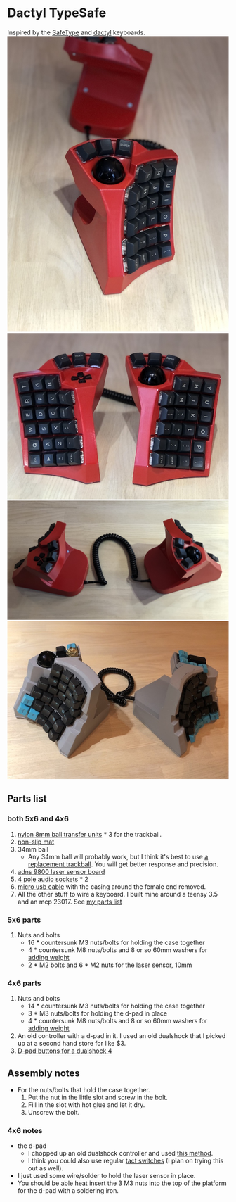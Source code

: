 # Dactyl TypeSafe
Inspired by the [SafeType](https://safetype.com/index.php) and [dactyl](https://github.com/adereth/dactyl-keyboard) keyboards.
![right](things/4x6/typesafe-right.jpg)
![both](things/4x6/typesafe-both.jpg)
![top](things/4x6/typesafe-top.jpg)
![big](things/5x6/typesafe-both.jpeg)

## Parts list
### both 5x6 and 4x6
1. [nylon 8mm ball transfer units](https://www.aliexpress.com/item/32839736943.html) * 3 for the trackball.
2. [non-slip mat](https://www.amazon.com/ROOS-Self-Stick-Anti-Skid-Furniture-Protectors/dp/B01K7JFXAA)
3. 34mm ball
    - Any 34mm ball will probably work, but I think it's best to use [a replacement trackball](https://www.aliexpress.com/item/4000351102541.html). You will get better response and precision.
3. [adns 9800 laser sensor board](https://www.tindie.com/products/jkicklighter/adns-9800-laser-motion-sensor/)
4. [4 pole audio sockets](https://www.aliexpress.com/item/4000105730426.html) * 2
5. [micro usb cable](https://www.amazon.com/UGREEN-Adapter-Samsung-Controller-Android/dp/B00N9S9Z0G) with the casing around the female end removed.
6. All the other stuff to wire a keyboard. I built mine around a teensy 3.5 and an mcp 23017. See [my parts list](teensy3#parts-list)

### 5x6 parts
1. Nuts and bolts
    - 16 * countersunk M3 nuts/bolts for holding the case together
    - 4 * countersunk M8 nuts/bolts and 8 or so 60mm washers for [adding weight](things/5x6/weight.jpeg)
    - 2 * M2 bolts and 6 * M2 nuts for the laser sensor, 10mm

### 4x6 parts
1. Nuts and bolts
    - 14 * countersunk M3 nuts/bolts for holding the case together
    - 3 * M3 nuts/bolts for holding the d-pad in place
    - 4 * countersunk M8 nuts/bolts and 8 or so 60mm washers for [adding weight](things/5x6/weight.jpeg)
2. An old controller with a d-pad in it. I used an old dualshock that I picked up at a second hand store for like $3.
3. [D-pad buttons for a dualshock 4](https://www.aliexpress.com/item/32952683815.html)

## Assembly notes
- For the nuts/bolts that hold the case together.
    1. Put the nut in the little slot and screw in the bolt.
    2. Fill in the slot with hot glue and let it dry.
    3. Unscrew the bolt.
### 4x6 notes
- the d-pad
    - I chopped up an old dualshock controller and used [this method](https://learn.adafruit.com/super-game-pi/prep-button-pcbs).
    - I think you could also use regular [tact switches](https://www.aliexpress.com/item/1058764733.html) (I plan on trying this out as well).
- I just used some wire/solder to hold the laser sensor in place.
- You should be able heat insert the 3 M3 nuts into the top of the platform for the d-pad with a soldering iron.
